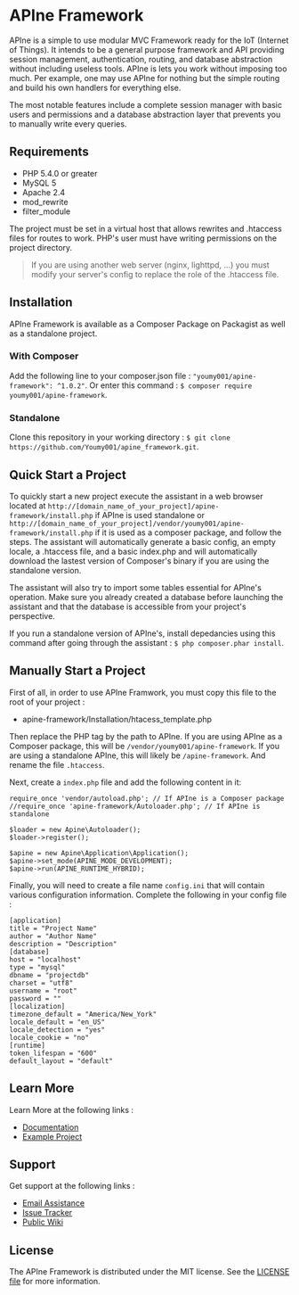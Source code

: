 APIne Framework
================

APIne is a simple to use modular MVC Framework ready for the IoT (Internet of Things). It intends to be a general purpose framework and API providing session management, authentication, routing, and database abstraction without including useless tools. APIne is lets you work without imposing too much. Per example, one may use APIne for nothing but the simple routing and build his own handlers for everything else.

The most notable features include a complete session manager with basic users and permissions and a database abstraction layer that prevents you to manually write every queries.

## Requirements

* PHP 5.4.0 or greater
* MySQL 5
* Apache 2.4
* mod_rewrite
* filter_module

The project must be set in a virtual host that allows rewrites and .htaccess files for routes to work. PHP's user must have writing permissions on the project directory.

> If you are using another web server (nginx, lighttpd, ...) you must modify your server's config to replace the role of the .htaccess file.

## Installation

APIne Framework is available as a Composer Package on Packagist as well as a standalone project.

### With Composer

Add the following line to your composer.json file : `"youmy001/apine-framework": ^1.0.2"`.
Or enter this command : `$ composer require youmy001/apine-framework`.

### Standalone

Clone this repository in your working directory : `$ git clone https://github.com/Youmy001/apine_framework.git`.

## Quick Start a Project

To quickly start a new project execute the assistant in a web browser located at `http://[domain_name_of_your_project]/apine-framework/install.php` if APIne is used standalone or `http://[domain_name_of_your_project]/vendor/youmy001/apine-framework/install.php` if it is used as a composer package, and follow the steps. The assistant will automatically generate a basic config, an empty locale, a .htaccess file, and a basic index.php and will automatically download the lastest version of Composer's binary if you are using the standalone version.

The assistant will also try to import some tables essential for APIne's operation. Make sure you already created a database before launching the assistant and that the database is accessible from your project's perspective.

If you run a standalone version of APIne's, install depedancies using this command after going through the assistant : `$ php composer.phar install`.

## Manually Start a Project

First of all, in order to use APIne Framwork, you must copy this file to the root of your project :

- apine-framework/Installation/htacess_template.php

Then replace the PHP tag by the path to APIne. If you are using APIne as a Composer package, this will be `/vendor/youmy001/apine-framework`. If you are using a standalone APIne, this will likely be `/apine-framework`. And rename the file `.htaccess`.

Next, create a `index.php` file and add the following content in it:

    require_once 'vendor/autoload.php'; // If APIne is a Composer package
    //require_once 'apine-framework/Autoloader.php'; // If APIne is standalone
    
    $loader = new Apine\Autoloader();
    $loader->register();
    
    $apine = new Apine\Application\Application();
    $apine->set_mode(APINE_MODE_DEVELOPMENT);
    $apine->run(APINE_RUNTIME_HYBRID);

Finally, you will need to create a file name `config.ini` that will contain various configuration information. Complete the following in your config file :

    [application]
    title = "Project Name"
    author = "Author Name"
    description = "Description"
    [database]
    host = "localhost"
    type = "mysql"
    dbname = "projectdb"
    charset = "utf8"
    username = "root"
    password = ""
    [localization]
    timezone_default = "America/New_York"
    locale_default = "en_US"
    locale_detection = "yes"
    locale_cookie = "no"
    [runtime]
    token_lifespan = "600"
    default_layout = "default"

## Learn More

Learn More at the following links :

- [Documentation](https://github.com/Youmy001/apine-framework/wiki)
- [Example Project](https://github.com/Youmy001/apine-framework-example)

## Support

Get support at the following links :

- [Email Assistance](mailto:tteasdaleroads@gmail.com?subject=Support%20Request%20APIne%20Framework)
- [Issue Tracker](https://github.com/Youmy001/apine-framework/issues)
- [Public Wiki](https://github.com/Youmy001/apine-framework/wiki)

## License

The APIne Framework is distributed under the MIT license. See the [LICENSE file](https://github.com/Youmy001/apine-framework/blob/master/LICENSE) for more information.
